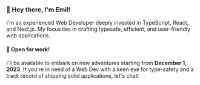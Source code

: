 ### 👋 Hey there, I'm Emil!

I'm an experienced Web Developer deeply invested in TypeScript, React, and Next.js. My focus lies in crafting typesafe, efficient, and user-friendly web applications.

#### 📆 Open for work!
I'll be available to embark on new adventures starting from **December 1, 2023**. If you're in need of a Web Dev with a keen eye for type-safety and a track record of shipping solid applications, let's chat!
